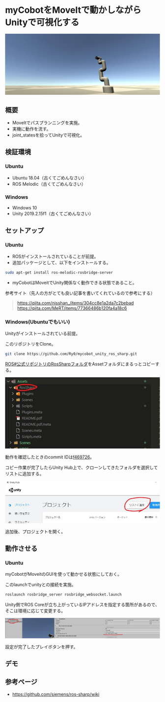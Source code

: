 # myCobotをMoveItで動かしながらUnityで可視化する

![img](.image/header.jpg)

## 概要
* MoveItでパスプランニングを実施。
* 実機に動作を流す。
* joint_statesを拾ってUnityで可視化。

## 検証環境
### Ubuntu

* Ubuntu 18.04（古くてごめんなさい）
* ROS Melodic（古くてごめんなさい）

### Windows

* Windows 10
* Unity 2019.2.15f1（古くてごめんなさい）

## セットアップ
### Ubuntu
* ROSがインストールされていることが前提。
* 追加パッケージとして、以下をインストールする。

```bash
sudo apt-get install ros-melodic-rosbridge-server
```

* myCobotはMoveitでUnity関係なく動作できる状態であること。

参考サイト（先人の方がとても良い記事を書いてくれているので参考にする）

> https://qiita.com/nisshan_/items/304cc8e1a2da7c2bebad  
> https://qiita.com/MeRT/items/77366486b120fa4a18c6

### Windows(Ubuntuでもいい)
Unityがインストールされている前提。

このリポジトリをClone。

```bash
git clone https://github.com/Ry0/mycobot_unity_ros_sharp.git
```

[ROS#公式リポジトリのRosSharpフォルダ](https://github.com/siemens/ros-sharp/tree/master/Unity3D/Assets/RosSharp)をAssetフォルダにまるっとコピーする。

![img](.image/1.jpg)

動作を確認したときのcommit IDは[f469726](https://github.com/siemens/ros-sharp/commit/f469726d5dad3613d10c00d8f35e4c0050c2ac8b)。

コピー作業が完了したらUnity Hub上で、クローンしてきたフォルダを選択してリストに追加する。

![img](.image/3.jpg)

追加後、プロジェクトを開く。

## 動作させる
### Ubuntu
myCobotがMoveitのGUIを使って動かせる状態にしておく。

このlaunchでunityとの接続を実施。

```bash
roslaunch rosbridge_server rosbridge_websocket.launch
```

Unity側でROS Coreが立ち上がっているIPアドレスを指定する箇所があるので、そこは環境に応じて変更する。

![img](.image/2.jpg)

設定が完了したプレイボタンを押す。

## デモ

## 参考ページ

* https://github.com/siemens/ros-sharp/wiki